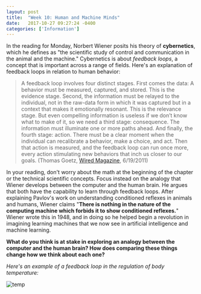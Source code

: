 ```yaml
---
layout: post
title:  "Week 10: Human and Machine Minds"
date:   2017-10-27 09:27:24 -0400
categories: ['Information']
---
```

In the reading for Monday, Norbert Wiener posits his theory of **cybernetics**, which he defines as "the scientific study of control and communication in the animal and the machine." Cybernetics is about *feedback loops*, a concept that is important across a range of fields. Here's an explanation of feedback loops in relation to human behavior: 

> A feedback loop involves four distinct stages. First comes the data: A behavior must be measured, captured, and stored. This is the evidence stage. Second, the information must be relayed to the individual, not in the raw-data form in which it was captured but in a context that makes it emotionally resonant. This is the relevance stage. But even compelling information is useless if we don’t know what to make of it, so we need a third stage: consequence. The information must illuminate one or more paths ahead. And finally, the fourth stage: action. There must be a clear moment when the individual can recalibrate a behavior, make a choice, and act. Then that action is measured, and the feedback loop can run once more, every action stimulating new behaviors that inch us closer to our goals. (Thomas Goetz, [Wired Magazine](https://www.wired.com/2011/06/ff_feedbackloop/), 6/19/2011)

In your reading, don't worry about the math at the beginning of the chapter or the technical scientific concepts. Focus instead on the analogy that Wiener develops between the computer and the human brain. He argues that both have the capability to learn through feedback loops. After explaining Pavlov's work on understanding conditioned reflexes in animals and humans, Wiener claims "**There is nothing in the nature of the computing machine which forbids it to show conditioned reflexes.**" Wiener wrote this in 1948, and in doing so he helped begin a revolution in imagining learning machines that we now see in artificial intelligence and machine learning. 

**What do you think is at stake in exploring an analogy between the computer and the human brain? How does comparing these things change how we think about each one?**

*Here's an example of a feedback loop in the regulation of body temperature:*

![temp](http://4.bp.blogspot.com/_TfcOBk_NqqE/TIA0F3JyIXI/AAAAAAAAAD4/FS5bGtpiH6Q/s1600/Homeostasis_TempControl.gif)